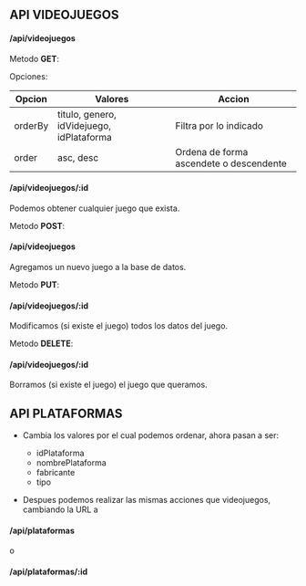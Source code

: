 ## API VIDEOJUEGOS

#### /api/videojuegos

Metodo **GET**:

Opciones:

| Opcion  | Valores                                   | Accion                                  |
| ------- | ----------------------------------------- | --------------------------------------- |
| orderBy | titulo, genero, idVidejuego, idPlataforma | Filtra por lo indicado                  |
| order   | asc, desc                                 | Ordena de forma ascendete o descendente |

#### /api/videojuegos/:id

Podemos obtener cualquier juego que exista.

Metodo **POST**:

#### /api/videojuegos

Agregamos un nuevo juego a la base de datos.

Metodo **PUT**:

#### /api/videojuegos/:id

Modificamos (si existe el juego) todos los datos del juego.

Metodo **DELETE**:

#### /api/videojuegos/:id

Borramos (si existe el juego) el juego que queramos.

## API PLATAFORMAS

- Cambia los valores por el cual podemos ordenar, ahora pasan a ser:
    - idPlataforma
    - nombrePlataforma
    - fabricante
    - tipo

- Despues podemos realizar las mismas acciones que videojuegos, cambiando la URL a

#### /api/plataformas 
o 
#### /api/plataformas/:id

